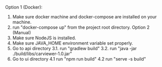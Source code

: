Option 1 (Docker):
  1. Make sure docker machine and docker-compose are installed on your machine.
  2. run "docker-compose up" from the project root directory.
Option 2 (Manual)
  1. Make sure NodeJS is installed.
  2. Make sure JAVA_HOME environment variable set properly.
  3. Go to api directory
    3.1. run "gradlew build"
    3.2. run "java -jar ./build/libs/carviewer-1.0.jar"
  4. Go to ui directory
    4.1 run "npm run build"
    4.2 run "serve -s build"
